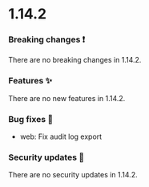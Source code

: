 # 1.14.2

### Breaking changes ❗

There are no breaking changes in 1.14.2.

### Features ✨

There are no new features in 1.14.2.

### Bug fixes 🐛

- web: Fix audit log export

### Security updates 🔐

There are no security updates in 1.14.2.
